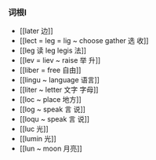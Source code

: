 ### 词根l
- [[later 边]]
- [[lect  = leg  = lig ~ choose gather 选 收]]
- [[leg 读  leg legis 法]]
- [[lev = liev ~  raise 举 升]]
- [[liber = free 自由]]
- [[lingu ~ language 语言]]
- [[liter ~ letter 文字 字母]]
- [[loc  ~ place 地方]]
- [[log ~ speak  言 说]]
- [[loqu ~ speak 言 说]]
- [[luc 光]]
- [[lumin 光]]
- [[lun ~ moon 月亮]]
